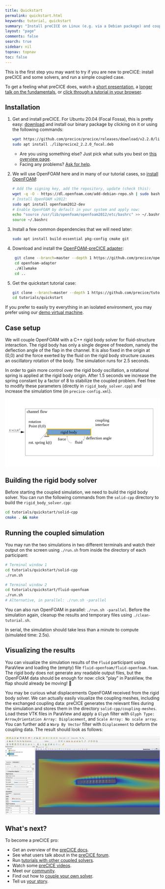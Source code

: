 ```yaml
---
title: Quickstart
permalink: quickstart.html
keywords: tutorial, quickstart
summary: "Install preCICE on Linux (e.g. via a Debian package) and couple an OpenFOAM fluid solver (using the OpenFOAM-preCICE adapter) with an example rigid body solver in C++."
layout: "page"
comments: false
search: true
sidebar: nil
topnav: topnav
toc: false
---
```



This is the first step you may want to try if you are new to preCICE: install preCICE and some solvers, and run a simple coupled case.

To get a feeling what preCICE does, watch a [short presentation](https://www.youtube.com/watch?v=FCv2FNUvKA8), a [longer talk on the fundamentals](https://www.youtube.com/watch?v=9EDFlgfpGBs), or [click through a tutorial in your browser](http://run.precice.org/).

## Installation

1. Get and install preCICE. For Ubuntu 20.04 (Focal Fossa), this is pretty easy: [download](https://github.com/precice/precice/releases/latest) and install our binary package by clicking on it or using the following commands:

    ```bash
    wget https://github.com/precice/precice/releases/download/v2.2.0/libprecice2_2.2.0_focal.deb
    sudo apt install ./libprecice2_2.2.0_focal.deb
    ```

    - Are you using something else? Just pick what suits you best on [this overview page](installation-overview.html).
    - Facing any problems? [Ask for help](community-channels.html).
2. We will use OpenFOAM here and in many of our tutorial cases, so [install OpenFOAM](adapter-openfoam-support.html):

    ```bash
    # Add the signing key, add the repository, update (check this):
    wget -q -O - https://dl.openfoam.com/add-debian-repo.sh | sudo bash
    # Install OpenFOAM v2012:
    sudo apt install openfoam2012-dev
    # Enable OpenFOAM by default in your system and apply now:
    echo "source /usr/lib/openfoam/openfoam2012/etc/bashrc" >> ~/.bashrc
    source ~/.bashrc
    ```

3. Install a few common dependencies that we will need later:

    ```bash
    sudo apt install build-essential pkg-config cmake git
    ```

4. Download and install the [OpenFOAM-preCICE adapter](adapter-openfoam-get.html):

    ```bash
     git clone --branch=master --depth 1 https://github.com/precice/openfoam-adapter
     cd openfoam-adapter
     ./Allwmake
     cd ..
    ```

5. Get the quickstart tutorial case:

    ```bash
    git clone --branch=master --depth 1 https://github.com/precice/tutorials.git
    cd tutorials/quickstart
    ```

If you prefer to easily try everything in an isolated environment, you may prefer using our [demo virtual machine](installation-vm.html).

## Case setup

We will couple OpenFOAM with a C++ rigid body solver for fluid-structure interaction. The rigid body has only a single degree of freedom, namely the deflection angle of the flap in the channel. It is also fixed in the origin at (0,0) and the force exerted by the fluid on the rigid body structure causes an oscillatory rotation of the body. The simulation runs for 2.5 seconds.

In order to gain more control over the rigid body oscillation, a rotational spring is applied at the rigid body origin. After 1.5 seconds we increase the spring constant by a factor of 8 to stabilize the coupled problem. Feel free to modify these parameters (directly in `rigid_body_solver.cpp`) and increase the simulation time (in `precice-config.xml`).

![overview](images/quickstart-setup.png)

## Building the rigid body solver

Before starting the coupled simulation, we need to build the rigid body solver. You can run the following commands from the `solid-cpp` directory to build the `rigid_body_solver.cpp`:
```bash
cd tutorials/quickstart/solid-cpp
cmake . && make
```

## Running the coupled simulation

You may run the two simulations in two different terminals and watch their output on the screen using `./run.sh` from inside the directory of each participant:

```bash
# Terminal window 1
cd tutorials/quickstart/solid-cpp
./run.sh
```

```bash
# Terminal window 2
cd tutorials/quickstart/fluid-openfoam
./run.sh
# Alternative, in parallel: ./run.sh -parallel
```

You can also run OpenFOAM in parallel: `./run.sh -parallel`.
Before the simulation again, cleanup the results and temporary files using `./clean-tutorial.sh`.

In serial, the simulation should take less than a minute to compute (simulated time: 2.5s).

## Visualizing the results

You can visualize the simulation results of the `Fluid` participant using ParaView and loading the (empty) file `fluid-openfoam/fluid-openfoam.foam`. The rigid body does not generate any readable output files, but the OpenFOAM data should be enough for now: click "play" in ParaView, the flap should already be moving! 🎉

You may be curious what displacements OpenFOAM received from the rigid body solver. We can actually easily visualize the coupling meshes, including the exchanged coupling data: preCICE generates the relevant files during the simulation and stores them in the directory `solid-cpp/coupling-meshes`. Load these VTK files in ParaView and apply a `Glyph` filter with `Glyph Type: Arrow`,`Orientation Array: Displacement`, and `Scale Array: No scale array`. You can further add a `Warp By Vector` filter with `Displacement` to deform the coupling data. The result should look as follows:

![result](images/quickstart-result.png)

## What's next?

To become a preCICE pro:

- Get an overview of the [preCICE docs](docs.html).
- See what users talk about in the [preCICE forum](https://precice.discourse.group/).
- Run [tutorials with other coupled solvers](tutorials.html).
- Watch some [preCICE videos](https://www.youtube.com/c/preCICECoupling/).
- Meet our [community](community.html).
- Find out how to [couple your own solver](couple-your-code-overview.html).
- Tell us [your story](community-projects.html).